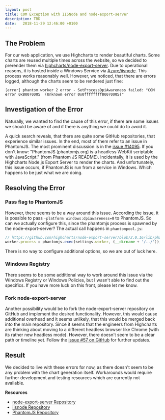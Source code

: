 ```yaml
---
layout: post
title: COM Exception with IISNode and node-export-server
description: TBD
date:   2018-11-29 12:46:00 +0100
---
```


## The Problem

For our web application, we use Highcharts to render beautiful charts. Some charts are reused multiple times across the website, so we decided to prerender them via [highcharts/node-export-server](https://github.com/highcharts/node-export-server). Due to operational reasons, it is hosted inside a Windows Service via [Azure/iisnode](https://github.com/Azure/iisnode). This process works reasonably well. However, we noticed, that there are errors logged, although the charts seem to be rendered just fine:

```
[error] phantom worker 2 error - SetProcessDpiAwareness failed: "COM error 0x80070005  (Unknown error 0x0ffffffff80070005)"
```

## Investigation of the Error

Naturally, we wanted to find the cause of this error, if there are some issues we should be aware of and if there is anything we could do to avoid it.

A quick search reveals, that there are quite some GitHub repositories, that experience similar issues. In the end, most of them refer to an issue in PhantomJS. The most prominent discussion is in the [issue #14095](https://github.com/ariya/phantomjs/issues/14095). If you don't know: "PhantomJS (phantomjs.org) is a headless WebKit scriptable with JavaScript." (from Phantom JS README). Incidentally, it is used by the Highcharts Node.js Export Server to render the charts. And unfortunately, this issue occurs, if PhantomJS is run from a service in Windows. Which happens to be just what we are doing.

## Resolving the Error

### Pass flag to PhantomJS

However, there seems to be a way around this issue. According the issue, it is possible to pass `-platform windows:dpiawareness=0` to PhantomJS. So can we actually configure this, since the phantomjs process is spawned by the node-export-server? The actual call happens in `phantompool.js`:

```js
// https://github.com/highcharts/node-export-server/blob/2.0.16/lib/phantompool.js
worker.process = phantomjs.exec(settings.worker, (__dirname + '/../'));
```

There is no way to configure additional options, so we are out of luck here.

### Windows Registry

There seems to be some additional way to work around this issue via the Windows Registry or Windows Policies, but I wasn't able to find out the specifics. If you have more luck on this front, please let me know.

### Fork node-export-server

Another possibility would be to fork the node-export-server repository on GitHub and implement the desired functionality. However, this would cause additional overhead and it seems unlikely, that this would be merged back into the main repository. Since it seems that the engineers from Highcharts are thinking about moving to a different headless browser like Chrome (with its rather new headless mode). However, there doesn't seem to be a clear path or timeline yet. Follow the [issue #57 on GitHub](https://github.com/highcharts/node-export-server/issues/57) for further updates.

## Result

We decided to live with these errors for now, as there doesn't seem to be any problem with the chart generation itself. Workarounds would require further development and testing resources which are currently not available.

**Resources**
* [node-export-server Repository](https://github.com/highcharts/node-export-server)
* [iisnode Repository](https://github.com/Azure/iisnode)
* [PhantomJS Repository](https://github.com/ariya/phantomjs)
